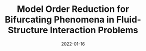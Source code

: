 ---
title: "Model Order Reduction for Bifurcating Phenomena in Fluid-Structure Interaction Problems"
collection: publications
permalink: /publication/2022-01-16-Model-Order-Reduction-for-Bifurcating-Phenomena-in-Fluid-Structure-Interaction-Problems
date: 2022-01-16
item: 10
venue: 'International Journal for Numerical Methods in Fluids'
paperurl: 'https://doi.org/10.1002/fld.5118'
authors: 'M. Khamlich, F. Pichi, G. Rozza'
pubsource: 'journal'
---